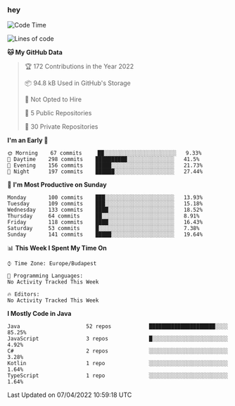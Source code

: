 ### hey

<!--START_SECTION:waka-->
![Code Time](http://img.shields.io/badge/Code%20Time-653%20hrs%207%20mins-blue)

![Lines of code](https://img.shields.io/badge/From%20Hello%20World%20I%27ve%20Written-484%20Thousand%20lines%20of%20code-blue)

**🐱 My GitHub Data** 

> 🏆 172 Contributions in the Year 2022
 > 
> 📦 94.8 kB Used in GitHub's Storage 
 > 
> 🚫 Not Opted to Hire
 > 
> 📜 5 Public Repositories 
 > 
> 🔑 30 Private Repositories  
 > 
**I'm an Early 🐤** 

```text
🌞 Morning    67 commits     ██░░░░░░░░░░░░░░░░░░░░░░░   9.33% 
🌆 Daytime    298 commits    ██████████░░░░░░░░░░░░░░░   41.5% 
🌃 Evening    156 commits    █████░░░░░░░░░░░░░░░░░░░░   21.73% 
🌙 Night      197 commits    ██████░░░░░░░░░░░░░░░░░░░   27.44%

```
📅 **I'm Most Productive on Sunday** 

```text
Monday       100 commits    ███░░░░░░░░░░░░░░░░░░░░░░   13.93% 
Tuesday      109 commits    ███░░░░░░░░░░░░░░░░░░░░░░   15.18% 
Wednesday    133 commits    ████░░░░░░░░░░░░░░░░░░░░░   18.52% 
Thursday     64 commits     ██░░░░░░░░░░░░░░░░░░░░░░░   8.91% 
Friday       118 commits    ████░░░░░░░░░░░░░░░░░░░░░   16.43% 
Saturday     53 commits     █░░░░░░░░░░░░░░░░░░░░░░░░   7.38% 
Sunday       141 commits    █████░░░░░░░░░░░░░░░░░░░░   19.64%

```


📊 **This Week I Spent My Time On** 

```text
⌚︎ Time Zone: Europe/Budapest

💬 Programming Languages: 
No Activity Tracked This Week

🔥 Editors: 
No Activity Tracked This Week

```

**I Mostly Code in Java** 

```text
Java                     52 repos            █████████████████████░░░░   85.25% 
JavaScript               3 repos             █░░░░░░░░░░░░░░░░░░░░░░░░   4.92% 
C#                       2 repos             ░░░░░░░░░░░░░░░░░░░░░░░░░   3.28% 
Kotlin                   1 repo              ░░░░░░░░░░░░░░░░░░░░░░░░░   1.64% 
TypeScript               1 repo              ░░░░░░░░░░░░░░░░░░░░░░░░░   1.64%

```



 Last Updated on 07/04/2022 10:59:18 UTC
<!--END_SECTION:waka-->
